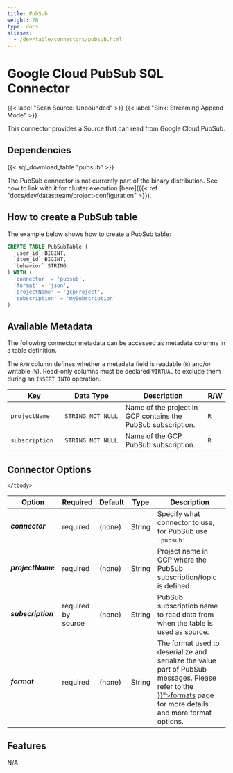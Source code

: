 ```yaml
---
title: PubSub
weight: 20
type: docs
aliases:
  - /dev/table/connectors/pubsub.html
---
```

<!--
Licensed to the Apache Software Foundation (ASF) under one
or more contributor license agreements.  See the NOTICE file
distributed with this work for additional information
regarding copyright ownership.  The ASF licenses this file
to you under the Apache License, Version 2.0 (the
"License"); you may not use this file except in compliance
with the License.  You may obtain a copy of the License at

  http://www.apache.org/licenses/LICENSE-2.0

Unless required by applicable law or agreed to in writing,
software distributed under the License is distributed on an
"AS IS" BASIS, WITHOUT WARRANTIES OR CONDITIONS OF ANY
KIND, either express or implied.  See the License for the
specific language governing permissions and limitations
under the License.
-->

# Google Cloud PubSub SQL Connector

{{< label "Scan Source: Unbounded" >}}
{{< label "Sink: Streaming Append Mode" >}}

This connector provides a Source that can read from Google Cloud PubSub.

Dependencies
------------

{{< sql_download_table "pubsub" >}}

The PubSub connector is not currently part of the binary distribution.
See how to link with it for cluster execution [here]({{< ref "docs/dev/datastream/project-configuration" >}}).

How to create a PubSub table
----------------

The example below shows how to create a PubSub table:

```sql
CREATE TABLE PubSubTable (
  `user_id` BIGINT,
  `item_id` BIGINT,
  `behavior` STRING
) WITH (
  'connector' = 'pubsub',
  'format' = 'json',
  'projectName' = 'gcpProject',
  'subscription' = 'mySubscription'
)
```

Available Metadata
------------------

The following connector metadata can be accessed as metadata columns in a table definition.

The `R/W` column defines whether a metadata field is readable (`R`) and/or writable (`W`).
Read-only columns must be declared `VIRTUAL` to exclude them during an `INSERT INTO` operation.

<table class="table table-bordered">
    <thead>
    <tr>
      <th class="text-left" style="width: 25%">Key</th>
      <th class="text-center" style="width: 30%">Data Type</th>
      <th class="text-center" style="width: 40%">Description</th>
      <th class="text-center" style="width: 5%">R/W</th>
    </tr>
    </thead>
    <tbody>
    <tr>
      <td><code>projectName</code></td>
      <td><code>STRING NOT NULL</code></td>
      <td>Name of the project in GCP contains the PubSub subscription.</td>
      <td><code>R</code></td>
    </tr>
    <tr>
      <td><code>subscription</code></td>
      <td><code>STRING NOT NULL</code></td>
      <td>Name of the GCP PubSub subscription.</td>
      <td><code>R</code></td>
    </tr>
    </tbody>
</table>


Connector Options
----------------

<table class="table table-bordered">
    <thead>
    <tr>
      <th class="text-left" style="width: 25%">Option</th>
      <th class="text-center" style="width: 8%">Required</th>
      <th class="text-center" style="width: 7%">Default</th>
      <th class="text-center" style="width: 10%">Type</th>
      <th class="text-center" style="width: 50%">Description</th>
    </tr>
    </thead>
    <tbody>
    <tr>
      <td><h5>connector</h5></td>
      <td>required</td>
      <td style="word-wrap: break-word;">(none)</td>
      <td>String</td>
      <td>Specify what connector to use, for PubSub use <code>'pubsub'</code>.</td>
    </tr>
    <tr>
      <td><h5>projectName</h5></td>
      <td>required</td>
      <td style="word-wrap: break-word;">(none)</td>
      <td>String</td>
      <td>Project name in GCP where the PubSub subscription/topic is defined.</td>
    </tr>
    <tr>
      <td><h5>subscription</h5></td>
      <td>required by source</td>
      <td style="word-wrap: break-word;">(none)</td>
      <td>String</td>
      <td>PubSub subscriptiob name to read data from when the table is used as source.</td>
    </tr>
    <tr>
      <td><h5>format</h5></td>
      <td>required</td>
      <td style="word-wrap: break-word;">(none)</td>
      <td>String</td>
      <td>The format used to deserialize and serialize the value part of PubSub messages.
      Please refer to the <a href="{{< ref "docs/connectors/table/formats/overview" >}}">formats</a> page for
      more details and more format options.
      </td>
    </tr>
 
    </tbody>
</table>

Features
----------------
 N/A